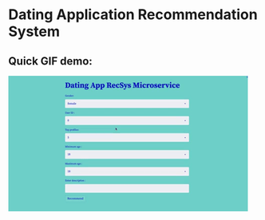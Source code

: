 # Dating Application Recommendation System

## Quick GIF demo:
![Alt text](./assets/dating_recsys.gif)
